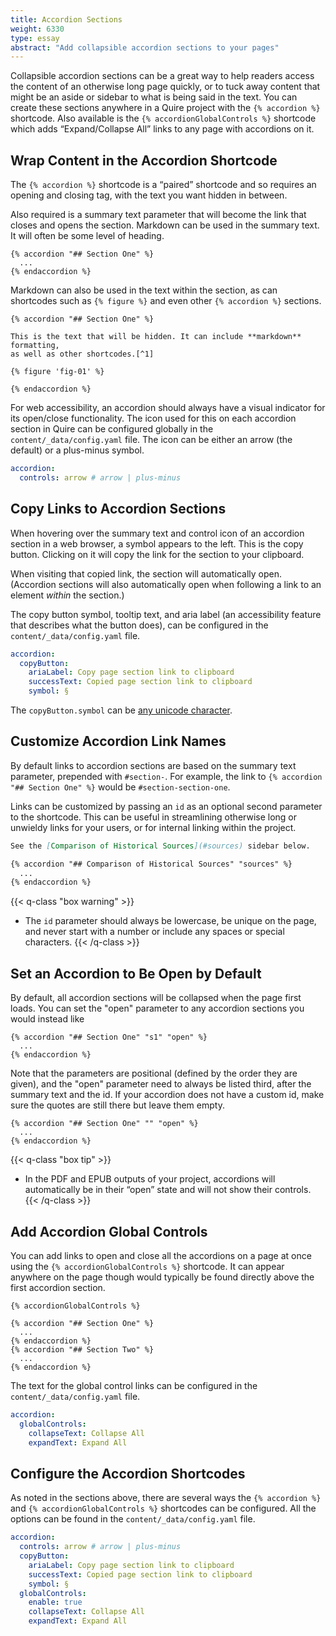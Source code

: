```yaml
---
title: Accordion Sections
weight: 6330
type: essay
abstract: "Add collapsible accordion sections to your pages"
---
```


Collapsible accordion sections can be a great way to help readers access the content of an otherwise long page quickly, or to tuck away content that might be an aside or sidebar to what is being said in the text. You can create these sections anywhere in a Quire project with the `{% accordion %}` shortcode. Also available is the `{% accordionGlobalControls %}` shortcode which adds “Expand/Collapse All” links to any page with accordions on it.

## Wrap Content in the Accordion Shortcode

The `{% accordion %}` shortcode is a “paired” shortcode and so requires an opening and closing tag, with the text you want hidden in between.

Also required is a summary text parameter that will become the link that closes and opens the section. Markdown can be used in the summary text. It will often be some level of heading.

```
{% accordion "## Section One" %}
  ...
{% endaccordion %}
```

Markdown can also be used in the text within the section, as can shortcodes such as `{% figure %}` and even other `{% accordion %}` sections.

```
{% accordion "## Section One" %}

This is the text that will be hidden. It can include **markdown** formatting, 
as well as other shortcodes.[^1]

{% figure 'fig-01' %}

{% endaccordion %}
```

For web accessibility, an accordion should always have a visual indicator for its open/close functionality. The icon used for this on each accordion section in Quire can be configured globally in the `content/_data/config.yaml` file. The icon can be either an arrow (the default) or a plus-minus symbol.

```yaml
accordion:
  controls: arrow # arrow | plus-minus
```

## Copy Links to Accordion Sections

When hovering over the summary text and control icon of an accordion section in a web browser, a symbol appears to the left. This is the copy button. Clicking on it will copy the link for the section to your clipboard. 

When visiting that copied link, the section will automatically open. (Accordion sections will also automatically open when following a link to an element *within* the section.)

The copy button symbol, tooltip text, and aria label (an accessibility feature that describes what the button does), can be configured in the `content/_data/config.yaml` file.

```yaml
accordion:
  copyButton:
    ariaLabel: Copy page section link to clipboard
    successText: Copied page section link to clipboard
    symbol: §
```

The `copyButton.symbol` can be [any unicode character](https://unicode-table.com).

## Customize Accordion Link Names

By default links to accordion sections are based on the summary text parameter, prepended with `#section-`. For example, the link to `{% accordion "## Section One" %}` would be `#section-section-one`.

Links can be customized by passing an `id` as an optional second parameter to the shortcode. This can be useful in streamlining otherwise long or unwieldy links for your users, or for internal linking within the project.

```md
See the [Comparison of Historical Sources](#sources) sidebar below.

{% accordion "## Comparison of Historical Sources" "sources" %}
  ...
{% endaccordion %}
```

{{< q-class "box warning" >}}
- The `id` parameter should always be lowercase, be unique on the page, and never start with a number or include any spaces or special characters.
{{< /q-class >}}

## Set an Accordion to Be Open by Default

By default, all accordion sections will be collapsed when the page first loads. You can set the "open" parameter to any accordion sections you would instead like 

```
{% accordion "## Section One" "s1" "open" %}
  ...
{% endaccordion %}
```

Note that the parameters are positional (defined by the order they are given), and the "open" parameter need to always be listed third, after the summary text and the id. If your accordion does not have a custom id, make sure the quotes are still there but leave them empty.

```
{% accordion "## Section One" "" "open" %}
  ...
{% endaccordion %}
```

{{< q-class "box tip" >}}
- In the PDF and EPUB outputs of your project, accordions will automatically be in their “open” state and will not show their controls.
{{< /q-class >}}


## Add Accordion Global Controls

You can add links to open and close all the accordions on a page at once using the `{% accordionGlobalControls %}` shortcode. It can appear anywhere on the page though would typically be found directly above the first accordion section.

```
{% accordionGlobalControls %}

{% accordion "## Section One" %}
  ...
{% endaccordion %}
{% accordion "## Section Two" %}
  ...
{% endaccordion %}
```

The text for the global control links can be configured in the `content/_data/config.yaml` file.

```yaml
accordion:
  globalControls:
    collapseText: Collapse All
    expandText: Expand All
```

## Configure the Accordion Shortcodes

As noted in the sections above, there are several ways the `{% accordion %}` and `{% accordionGlobalControls %}` shortcodes can be configured. All the options can be found in the `content/_data/config.yaml` file.

```yaml
accordion:
  controls: arrow # arrow | plus-minus
  copyButton:
    ariaLabel: Copy page section link to clipboard
    successText: Copied page section link to clipboard
    symbol: §
  globalControls:
    enable: true
    collapseText: Collapse All
    expandText: Expand All
```
